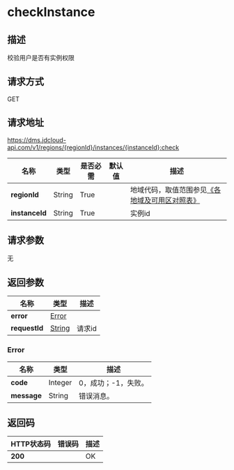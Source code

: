 # checkInstance


## 描述
校验用户是否有实例权限

## 请求方式
GET

## 请求地址
https://dms.jdcloud-api.com/v1/regions/{regionId}/instances/{instanceId}:check

|名称|类型|是否必需|默认值|描述|
|---|---|---|---|---|
|**regionId**|String|True| |地域代码，取值范围参见[《各地域及可用区对照表》](../Enum-Definitions/Regions-AZ.md)|
|**instanceId**|String|True| |实例id|

## 请求参数
无


## 返回参数
|名称|类型|描述|
|---|---|---|
|**error**|[Error](#error)| |
|**requestId**|[String](#error)|请求id|

### <div id="Error">Error</div>
|名称|类型|描述|
|---|---|---|
|**code**|Integer|0，成功；-1，失败。|
|**message**|String|错误消息。|

## 返回码
|HTTP状态码|错误码|描述|
|---|---|---|
|**200**||OK|

